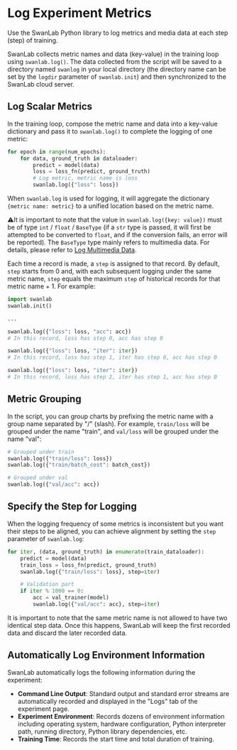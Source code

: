 # Log Experiment Metrics

Use the SwanLab Python library to log metrics and media data at each step (step) of training.

SwanLab collects metric names and data (key-value) in the training loop using `swanlab.log()`. The data collected from the script will be saved to a directory named `swanlog` in your local directory (the directory name can be set by the `logdir` parameter of `swanlab.init`) and then synchronized to the SwanLab cloud server.

## Log Scalar Metrics

In the training loop, compose the metric name and data into a key-value dictionary and pass it to `swanlab.log()` to complete the logging of one metric:

```python
for epoch in range(num_epochs):
    for data, ground_truth in dataloader:
        predict = model(data)
        loss = loss_fn(predict, ground_truth)
        # Log metric, metric name is loss
        swanlab.log({"loss": loss})
```

When `swanlab.log` is used for logging, it will aggregate the dictionary `{metric name: metric}` to a unified location based on the metric name.

⚠️It is important to note that the value in `swanlab.log({key: value})` must be of type `int` / `float` / `BaseType` (if a `str` type is passed, it will first be attempted to be converted to `float`, and if the conversion fails, an error will be reported). The `BaseType` type mainly refers to multimedia data. For details, please refer to [Log Multimedia Data](/guide_cloud/experiment_track/log-media.md).

Each time a record is made, a `step` is assigned to that record. By default, `step` starts from 0 and, with each subsequent logging under the same metric name, `step` equals the maximum `step` of historical records for that metric name + 1. For example:

```python
import swanlab
swanlab.init()

...

swanlab.log({"loss": loss, "acc": acc})  
# In this record, loss has step 0, acc has step 0

swanlab.log({"loss": loss, "iter": iter})  
# In this record, loss has step 1, iter has step 0, acc has step 0

swanlab.log({"loss": loss, "iter": iter})  
# In this record, loss has step 2, iter has step 1, acc has step 0
```

## Metric Grouping

In the script, you can group charts by prefixing the metric name with a group name separated by "/" (slash). For example, `train/loss` will be grouped under the name "train", and `val/loss` will be grouped under the name "val":

```python
# Grouped under train
swanlab.log({"train/loss": loss})
swanlab.log({"train/batch_cost": batch_cost})

# Grouped under val
swanlab.log({"val/acc": acc})
```

## Specify the Step for Logging

When the logging frequency of some metrics is inconsistent but you want their steps to be aligned, you can achieve alignment by setting the `step` parameter of `swanlab.log`:

```python
for iter, (data, ground_truth) in enumerate(train_dataloader):
    predict = model(data)
    train_loss = loss_fn(predict, ground_truth)
    swanlab.log({"train/loss": loss}, step=iter)

    # Validation part
    if iter % 1000 == 0:
        acc = val_trainer(model)
        swanlab.log({"val/acc": acc}, step=iter)
```

It is important to note that the same metric name is not allowed to have two identical step data. Once this happens, SwanLab will keep the first recorded data and discard the later recorded data.

## Automatically Log Environment Information

SwanLab automatically logs the following information during the experiment:

- **Command Line Output**: Standard output and standard error streams are automatically recorded and displayed in the "Logs" tab of the experiment page.
- **Experiment Environment**: Records dozens of environment information including operating system, hardware configuration, Python interpreter path, running directory, Python library dependencies, etc.
- **Training Time**: Records the start time and total duration of training.